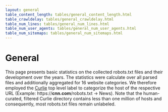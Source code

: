 ```yaml
---
layout: general
table_content_length: tables/general_content_length.html
table_crawldelay: tables/general_crawldelay.html
table_num_lines: tables/general_num_lines.html
table_num_user_agents: tables/general_num_user_agents.html
table_num_sitemaps: tables/general_num_sitemaps.html
---
```


General
=======

This page presents basic statistics on the collected robots.txt files and their development over the years. The statistics were calculate over all parsed files and additionally aggregated for 16 website categories. We therefore employed the [Curlie](https://curlie.org/) top level label to categorize the host of the respective URL (Example: https://**cnn.com**/robots.txt -> News). Note that the human-curated, filtered Curlie directory contains less than one million of hosts and consequently, most robots.txt files remain unlabeled.
